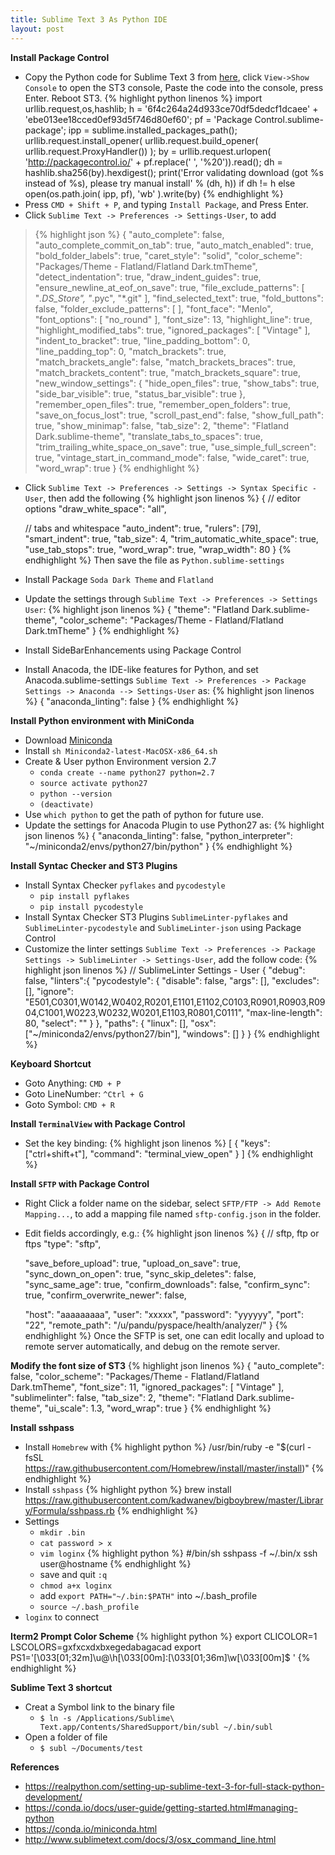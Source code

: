 ```yaml
---
title: Sublime Text 3 As Python IDE
layout: post
---
```


**Install Package Control**
- Copy the Python code for Sublime Text 3 from [here](https://packagecontrol.io/installation#st3), click ``View->Show Console`` to open the ST3 console, Paste the code into the console, press Enter. Reboot ST3.
{% highlight python linenos %}
import urllib.request,os,hashlib; h = '6f4c264a24d933ce70df5dedcf1dcaee' + 'ebe013ee18cced0ef93d5f746d80ef60'; pf = 'Package Control.sublime-package'; ipp = sublime.installed_packages_path(); urllib.request.install_opener( urllib.request.build_opener( urllib.request.ProxyHandler()) ); by = urllib.request.urlopen( 'http://packagecontrol.io/' + pf.replace(' ', '%20')).read(); dh = hashlib.sha256(by).hexdigest(); print('Error validating download (got %s instead of %s), please try manual install' % (dh, h)) if dh != h else open(os.path.join( ipp, pf), 'wb' ).write(by)
{% endhighlight %}
- Press ``CMD + Shift + P``, and typing ``Install Package``, and Press Enter.
- Click ``Sublime Text -> Preferences -> Settings-User``, to add

>{% highlight json %}
{
    "auto_complete": false,
    "auto_complete_commit_on_tab": true,
    "auto_match_enabled": true,
    "bold_folder_labels": true,
    "caret_style": "solid",
    "color_scheme": "Packages/Theme - Flatland/Flatland Dark.tmTheme",
    "detect_indentation": true,
    "draw_indent_guides": true,
    "ensure_newline_at_eof_on_save": true,
    "file_exclude_patterns":
    [
        "*.DS_Store",
        "*.pyc",
        "*.git"
    ],
    "find_selected_text": true,
    "fold_buttons": false,
    "folder_exclude_patterns":
    [
    ],
    "font_face": "Menlo",
    "font_options":
    [
        "no_round"
    ],
    "font_size": 13,
    "highlight_line": true,
    "highlight_modified_tabs": true,
    "ignored_packages":
    [
        "Vintage"
    ],
    "indent_to_bracket": true,
    "line_padding_bottom": 0,
    "line_padding_top": 0,
    "match_brackets": true,
    "match_brackets_angle": false,
    "match_brackets_braces": true,
    "match_brackets_content": true,
    "match_brackets_square": true,
    "new_window_settings":
    {
        "hide_open_files": true,
        "show_tabs": true,
        "side_bar_visible": true,
        "status_bar_visible": true
    },
    "remember_open_files": true,
    "remember_open_folders": true,
    "save_on_focus_lost": true,
    "scroll_past_end": false,
    "show_full_path": true,
    "show_minimap": false,
    "tab_size": 2,
    "theme": "Flatland Dark.sublime-theme",
    "translate_tabs_to_spaces": true,
    "trim_trailing_white_space_on_save": true,
    "use_simple_full_screen": true,
    "vintage_start_in_command_mode": false,
    "wide_caret": true,
    "word_wrap": true
}
{% endhighlight %}
- Click ``Sublime Text -> Preferences -> Settings -> Syntax Specific -User``, then add the following
{% highlight json linenos %}
{
    // editor options
    "draw_white_space": "all",

    // tabs and whitespace
    "auto_indent": true,
    "rulers": [79],
    "smart_indent": true,
    "tab_size": 4,
    "trim_automatic_white_space": true,
    "use_tab_stops": true,
    "word_wrap": true,
    "wrap_width": 80
}
{% endhighlight %}
Then save the file as ``Python.sublime-settings``
- Install Package ``Soda Dark Theme`` and ``Flatland``
- Update the settings through ``Sublime Text -> Preferences -> Settings User``:
{% highlight json linenos %}
{
  "theme": "Flatland Dark.sublime-theme",
  "color_scheme": "Packages/Theme - Flatland/Flatland Dark.tmTheme"
}
{% endhighlight %}
- Install SideBarEnhancements using Package Control
- Install Anacoda, the IDE-like features for Python, and set Anacoda.sublime-settings ``Sublime Text -> Preferences -> Package Settings -> Anaconda --> Settings-User`` as:
{% highlight json linenos %}
{
  "anaconda_linting": false
}
{% endhighlight %}

**Install Python environment with MiniConda**
- Download [Miniconda](https://repo.anaconda.com/miniconda/Miniconda2-latest-MacOSX-x86_64.sh)
- Install ``sh Miniconda2-latest-MacOSX-x86_64.sh``
- Create & User python Environment version 2.7
  - ``conda create --name python27 python=2.7``
  - ``source activate python27``
  - ``python --version``
  - ``(deactivate)``
- Use ``which python`` to get the path of python for future use.
- Update the settings for Anacoda Plugin to use Python27 as:
{% highlight json linenos %}
{
    "anaconda_linting": false,
    "python_interpreter": "~/miniconda2/envs/python27/bin/python"
}
{% endhighlight %}

**Install Syntac Checker and ST3 Plugins**
- Install Syntax Checker ``pyflakes`` and ``pycodestyle``
  -  ``pip install pyflakes``
  -  ``pip install pycodestyle``
- Install Syntax Checker ST3 Plugins ``SublimeLinter-pyflakes`` and ``SublimeLinter-pycodestyle`` and ``SublimeLinter-json`` using Package Control
- Customize the linter settings ``Sublime Text -> Preferences -> Package Settings -> SublimeLinter -> Settings-User``, add the follow code:
{% highlight json linenos %}
// SublimeLinter Settings - User
{
	"debug": false,
	"linters":{
		"pycodestyle": {
	  	"disable": false,
	  	"args": [],
	  	"excludes": [],
	  	"ignore": "E501,C0301,W0142,W0402,R0201,E1101,E1102,C0103,R0901,R0903,R0904,C1001,W0223,W0232,W0201,E1103,R0801,C0111",
	  	"max-line-length": 80,
	  	"select": "" 
		}
	},
	"paths": {
        "linux": [],
        "osx": ["~/miniconda2/envs/python27/bin"],
        "windows": []
  }
}
{% endhighlight %}

**Keyboard Shortcut**
- Goto Anything: ``CMD + P``
- Goto LineNumber: ``^Ctrl + G``
- Goto Symbol: ``CMD + R``

**Install ``TerminalView`` with Package Control**
- Set the key binding:
  {% highlight json linenos %}
  [
	{ "keys": ["ctrl+shift+t"], "command": "terminal_view_open" }
  ]
  {% endhighlight %}

**Install ``SFTP`` with Package Control**
- Right Click a folder name on the sidebar, select ``SFTP/FTP -> Add Remote Mapping...``, to add a mapping file named ``sftp-config.json`` in the folder.
- Edit fields accordingly, e.g.:
  {% highlight json linenos %}
  {
    // sftp, ftp or ftps
    "type": "sftp",

    "save_before_upload": true,
    "upload_on_save": true,
    "sync_down_on_open": true,
    "sync_skip_deletes": false,
    "sync_same_age": true,
    "confirm_downloads": false,
    "confirm_sync": true,
    "confirm_overwrite_newer": false,
    
    "host": "aaaaaaaaa",
    "user": "xxxxx",
    "password": "yyyyyy",
    "port": "22",
    "remote_path": "/u/pandu/pyspace/health/analyzer/"
  }
  {% endhighlight %}
  Once the SFTP is set, one can edit locally and upload to remote server automatically, and debug on the remote server.

**Modify the font size of ST3**
{% highlight json linenos %}
{
	"auto_complete": false,
	"color_scheme": "Packages/Theme - Flatland/Flatland Dark.tmTheme",
	"font_size": 11,
	"ignored_packages":
	[
		"Vintage"
	],
	"sublimelinter": false,
	"tab_size": 2,
	"theme": "Flatland Dark.sublime-theme",
	"ui_scale": 1.3,
	"word_wrap": true
}
{% endhighlight %}

**Install sshpass**
- Install ``Homebrew`` with
{% highlight python %}
/usr/bin/ruby -e "$(curl -fsSL https://raw.githubusercontent.com/Homebrew/install/master/install)"
{% endhighlight %}
- Install ``sshpass``
{% highlight python %}
brew install https://raw.githubusercontent.com/kadwanev/bigboybrew/master/Library/Formula/sshpass.rb
{% endhighlight %}
- Settings
  - ``mkdir .bin``
  - ``cat password > x``
  - ``vim loginx``
  {% highlight python %}
  #/bin/sh
  sshpass -f ~/.bin/x ssh user@hostname
  {% endhighlight %}
  - save and quit ``:q``
  - ``chmod a+x loginx``
  - add ``export PATH="~/.bin:$PATH"`` into ~/.bash_profile
  - ``source ~/.bash_profile``
- ``loginx`` to connect

**Iterm2 Prompt Color Scheme**
{% highlight python %}
export CLICOLOR=1
LSCOLORS=gxfxcxdxbxegedabagacad
export PS1='\[\033[01;32m\]\u@\h\[\033[00m\]:\[\033[01;36m\]\w\[\033[00m\]\$ '
{% endhighlight %}

**Sublime Text 3 shortcut**
- Creat a Symbol link to the binary file
  * ``$ ln -s /Applications/Sublime\ Text.app/Contents/SharedSupport/bin/subl ~/.bin/subl``
- Open a folder of file
  * ``$ subl ~/Documents/test``

**References**
- https://realpython.com/setting-up-sublime-text-3-for-full-stack-python-development/
- https://conda.io/docs/user-guide/getting-started.html#managing-python
- https://conda.io/miniconda.html
- http://www.sublimetext.com/docs/3/osx_command_line.html

